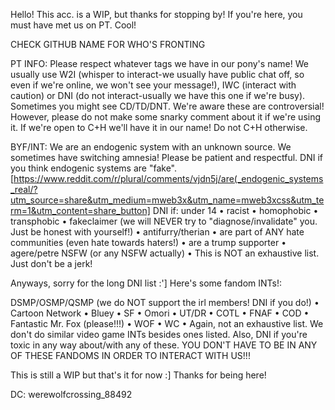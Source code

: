 Hello! This acc. is a WIP, but thanks for stopping by! If you're here, you must have met us on PT. Cool!

CHECK GITHUB NAME FOR WHO'S FRONTING

PT INFO:
Please respect whatever tags we have in our pony's name! We usually use W2I (whisper to interact-we usually have public chat off, so even if we're online, we won't see your message!), IWC (interact with caution) or DNI (do not interact-usually we have this one if we're busy). Sometimes you might see CD/TD/DNT. We're aware these are controversial! However, please do not make some snarky comment about it if we're using it. If we're open to C+H we'll have it in our name! Do not C+H otherwise. 

BYF/INT:
We are an endogenic system with an unknown source. We sometimes have switching amnesia! Please be patient and respectful. DNI if you think endogenic systems are "fake". [https://www.reddit.com/r/plural/comments/vjdn5j/are(_endogenic_systems_real/?utm_source=share&utm_medium=mweb3x&utm_name=mweb3xcss&utm_term=1&utm_content=share_button] DNI if: under 14 • racist • homophobic • transphobic • fakeclaimer (we will NEVER try to "diagnose/invalidate" you. Just be honest with yourself!) • antifurry/therian • are part of ANY hate communities (even hate towards haters!) • are a trump supporter • agere/petre NSFW (or any NSFW actually) • This is NOT an exhaustive list. Just don't be a jerk!

Anyways, sorry for the long DNI list :'] Here's some fandom INTs!:

DSMP/OSMP/QSMP (we do NOT support the irl members! DNI if you do!) • Cartoon Network • Bluey • SF • Omori • UT/DR • COTL • FNAF • COD • Fantastic Mr. Fox (please!!!) • WOF • WC • Again, not an exhaustive list. We don't do similar video game INTs besides ones listed. Also, DNI if you're toxic in any way about/with any of these. YOU DON'T HAVE TO BE IN ANY OF THESE FANDOMS IN ORDER TO INTERACT WITH US!!!

This is still a WIP but that's it for now :] Thanks for being here! 

DC: werewolfcrossing_88492




